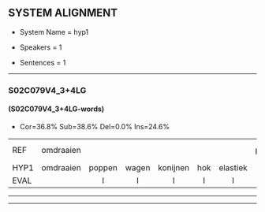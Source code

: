 
## SYSTEM ALIGNMENT

- System Name = hyp1

- Speakers = 1

- Sentences = 1

---

### S02C079V4_3+4LG

#### (S02C079V4_3+4LG-words)

- Cor=36.8%	Sub=38.6%	Del=0.0%	Ins=24.6%

|  |  |  |  |  |  |  |  |  |  |  |  |  |  |  |  |  |  |  |  |  |  |  |  |  |  |  |  |  |  |  |  |  |  |  |  |  |  |  |  |  |  |  |  |  |  |  |  |  |  |  |  |  |  |  |  |  |  |
|:--- |:---:|:---:|:---:|:---:|:---:|:---:|:---:|:---:|:---:|:---:|:---:|:---:|:---:|:---:|:---:|:---:|:---:|:---:|:---:|:---:|:---:|:---:|:---:|:---:|:---:|:---:|:---:|:---:|:---:|:---:|:---:|:---:|:---:|:---:|:---:|:---:|:---:|:---:|:---:|:---:|:---:|:---:|:---:|:---:|:---:|:---:|:---:|:---:|:---:|:---:|:---:|:---:|:---:|:---:|:---:|:---:|:---:|
| REF | omdraaien |  |  |  |  |  | poppenwagen | konijnenhok | elastiekje | ruziemaken | teddybeer | dierentuin |  |  |  |  |  |  | paddenstoelen | verstoppertje | wasmachine | * | fototoestel | toiletpapier | vrachtwagen | buurmannen | vogelkooi | olifant |  | schommelen | iedereen | schoenenwinkel*(schoenwinkel) | knutselen | ophangen | verjaardag | sprookjesboek |  | tandenborstel | lucifer | slaapkamer | achterdeur | ziekenhuis | * | * | nieuwsgierig | afblijven | kabouter |  | washandje | sneeuwwitje | goeiendag | vakantie | limonade | autorijden | eindelijk | familie | chocolade |
| HYP1 | omdraaien | poppen | wagen | konijnen | hok | elastiek | ja | ruzie | maken | teddi | beer | dierentuin | bouden | stoelen | verstopperd | ja | was | met | china | fo | foto | toestel | toilet | papier | vrachtwagen | buurmannen | vogelkoi | olifant | schoonmal | en | iedereen | schoenwinkel | knutselen | ophangen | verjaardag | sprookjesboek | tanden | borstel | lucifer | slaapkamer | achterdeur | ziekenhuis | nieuw | nieuwscee | nieuwsgierig | ofblijven | kabouter | was | hancja | snewicja | goeiendag | vakantie | limonara | autorijden | eindelijk | familie | chocolara |
| EVAL |  | I | I | I | I | I | S | S | S | S | S |  | I | I | I | I | I | I | S | S | S | S | S | S |  |  | S |  | I | S |  | S |  |  |  |  | I | S |  |  |  |  | S | S |  | S |  | I | S | S |  |  | S |  |  |  | S |
---

---

